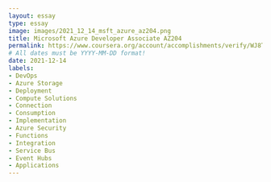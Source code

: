 ```yaml
---
layout: essay
type: essay
image: images/2021_12_14_msft_azure_az204.png
title: Microsoft Azure Developer Associate AZ204
permalink: https://www.coursera.org/account/accomplishments/verify/WJ8TFPJZGZLT
# All dates must be YYYY-MM-DD format!
date: 2021-12-14
labels:
- DevOps
- Azure Storage
- Deployment
- Compute Solutions
- Connection
- Consumption
- Implementation
- Azure Security
- Functions
- Integration
- Service Bus
- Event Hubs
- Applications
---
```

